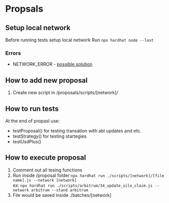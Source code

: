 # Propsals

## Setup local network

Before running tests setup local network
Run `npx hardhat node --last`

### Errors

- NETWORK_ERROR - [possible solution](https://stackoverflow.com/a/70057321)

## How to add new proposal

1. Create new script in /proposals/scripts/[network]/

## How to run tests

At the end of propasl use:

- testProposal() for testing transation with abi updates and etc.
- testStrategy() for testing startegies
- testUsdPlus()

## How to execute proposal

1. Comment out all tesing functions
2. Run inside /proposal folder `npx hardhat run ./scripts/[network]/[file name].js --network [network]`  
   ex: `npx hardhat run ./scripts/arbitrum/34_update_silo_claim.js --network arbitrum --stand arbitrum`
3. File would be saved inside ./batches/[network]
